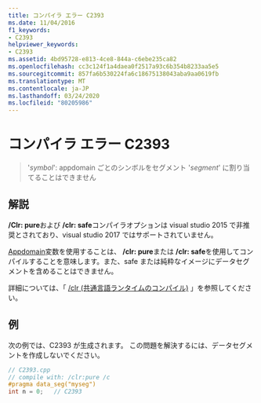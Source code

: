 ```yaml
---
title: コンパイラ エラー C2393
ms.date: 11/04/2016
f1_keywords:
- C2393
helpviewer_keywords:
- C2393
ms.assetid: 4bd95728-e813-4ce8-844a-c6ebe235ca82
ms.openlocfilehash: cc3c124f1a4daea0f2517a93c6b354b8233aa5e5
ms.sourcegitcommit: 857fa6b530224fa6c18675138043aba9aa0619fb
ms.translationtype: MT
ms.contentlocale: ja-JP
ms.lasthandoff: 03/24/2020
ms.locfileid: "80205986"
---
```

# <a name="compiler-error-c2393"></a>コンパイラ エラー C2393

> '*symbol*': appdomain ごとのシンボルをセグメント '*segment*' に割り当てることはできません

## <a name="remarks"></a>解説

**/Clr: pure**および **/clr: safe**コンパイラオプションは visual studio 2015 で非推奨とされており、visual studio 2017 ではサポートされていません。

[Appdomain](../../cpp/appdomain.md)変数を使用することは、 **/clr: pure**または **/clr: safe**を使用してコンパイルすることを意味します。また、safe または純粋なイメージにデータセグメントを含めることはできません。

詳細については、「 [/clr (共通言語ランタイムのコンパイル)](../../build/reference/clr-common-language-runtime-compilation.md) 」を参照してください。

## <a name="example"></a>例

次の例では、C2393 が生成されます。 この問題を解決するには、データセグメントを作成しないでください。

```cpp
// C2393.cpp
// compile with: /clr:pure /c
#pragma data_seg("myseg")
int n = 0;   // C2393
```
